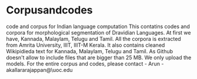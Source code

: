 # Corpusandcodes
code and corpus for Indian language computation
This contatins codes and corpora for morphological segmentation of Dravidian Languages. At first we have, Kannada, Malaylam, Telugu and Tamil. All the corpora is extracted from Amrita University, IIIT, IIIT-M Kerala. 
It also contains cleaned Wikipidieda text for  Kannada, Malaylam, Telugu and Tamil.
As Github doesn't allow to include files that are bigger than 25 MB. We only upload the models. For the entire corpus and codes, please contact - Arun - akallararajappan\@\uoc.edu

